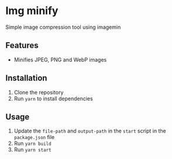 # Img minify

Simple image compression tool using imagemin

## Features

- Minifies JPEG, PNG and WebP images

## Installation

1. Clone the repository
2. Run `yarn` to install dependencies

## Usage

1. Update the `file-path` and `output-path` in the `start` script in the `package.json` file
2. Run `yarn build`
3. Run `yarn start`
